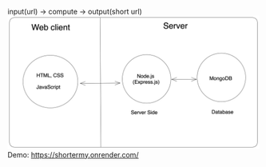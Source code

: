 input(url) -> compute -> output(short url)
![alt text](Untitled-2023-01-09-0119.png)
Demo: https://shortermy.onrender.com/
